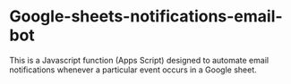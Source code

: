 # Google-sheets-notifications-email-bot
This is a Javascript function (Apps Script) designed to automate email notifications whenever a particular event occurs in a Google sheet.
